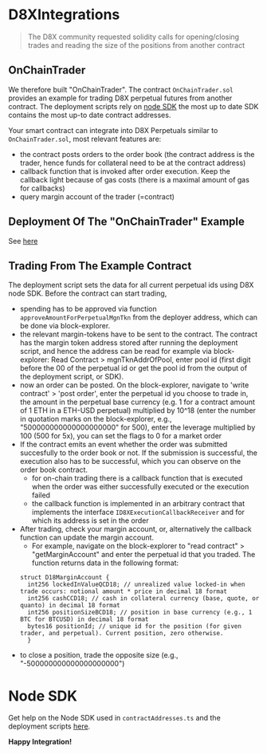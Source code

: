 # D8XIntegrations

> The D8X community requested solidity calls for opening/closing trades and reading the size of the positions from another contract

## OnChainTrader

We therefore built "OnChainTrader". The contract `OnChainTrader.sol` provides an example for trading D8X perpetual futures from another contract.
The deployment scripts rely on [node SDK](https://d8x.gitbook.io/d8x/node-sdk/getting-started) the most up to date SDK contains the most up-to date contract
addresses.

Your smart contract can integrate into D8X Perpetuals similar to `OnChainTrader.sol`, most relevant features are:

- the contract posts orders to the order book (the contract address is the trader, hence funds for collateral need to be at the contract address)
- callback function that is invoked after order execution. Keep the callback light because of gas costs (there is a maximal amount of gas for callbacks)
- query margin account of the trader (=contract)

## Deployment Of The "OnChainTrader" Example

See [here](scripts/deployment/Deployment.md)

## Trading From The Example Contract

The deployment script sets the data for all current perpetual ids using D8X node SDK.
Before the contract can start trading,

- spending has to be approved via function `approveAmountForPerpetualMgnTkn` from the deployer address, which can be done via block-explorer.
- the relevant margin-tokens have to be sent to the contract. The contract has the margin token address stored after running the deployment script,
  and hence the address can be read for example via block-explorer: Read Contract > mgnTknAddrOfPool, enter pool id (first digit before the 00 of the perpetual id or get the pool id from the output of the deployment script, or SDK).
- now an order can be posted. On the block-explorer, navigate to 'write contract' > 'post order', enter the perpetual id you choose to trade in,
  the amount in the perpetual base currency (e.g. 1 for a contract amount of 1 ETH in a ETH-USD perpetual) multiplied by 10^18 (enter the number
  in quotation marks on the block-explorer, e.g., "500000000000000000000" for 500),
  enter the leverage multiplied by 100 (500 for 5x), you can set the flags to 0 for a market order
- If the contract emits an event whether the order was submitted succesfully to the order book or not. If the submission is successful,
  the execution also has to be successful, which you can observe on the order book contract.
  - for on-chain trading there is a callback function that is executed when the order was either successfully executed or the execution failed
  - the callback function is implemented in an arbitrary contract that implements the interface `ID8XExecutionCallbackReceiver` and for which its
    address is set in the order
- After trading, check your margin account, or, alternatively the callback function can update the margin account.
  - For example, navigate on the block-explorer to "read contract" > "getMarginAccount" and
    enter the perpetual id that you traded. The function returns data in the following format:
  ```
  struct D18MarginAccount {
    int256 lockedInValueQCD18; // unrealized value locked-in when trade occurs: notional amount * price in decimal 18 format
    int256 cashCCD18; // cash in collateral currency (base, quote, or quanto) in decimal 18 format
    int256 positionSizeBCD18; // position in base currency (e.g., 1 BTC for BTCUSD) in decimal 18 format
    bytes16 positionId; // unique id for the position (for given trader, and perpetual). Current position, zero otherwise.
    }
  ```
- to close a position, trade the opposite size (e.g., "-500000000000000000000")

# Node SDK

Get help on the Node SDK used in `contractAddresses.ts` and the deployment scripts [here](https://d8x.gitbook.io/d8x/node-sdk/getting-started).

**Happy Integration!**
